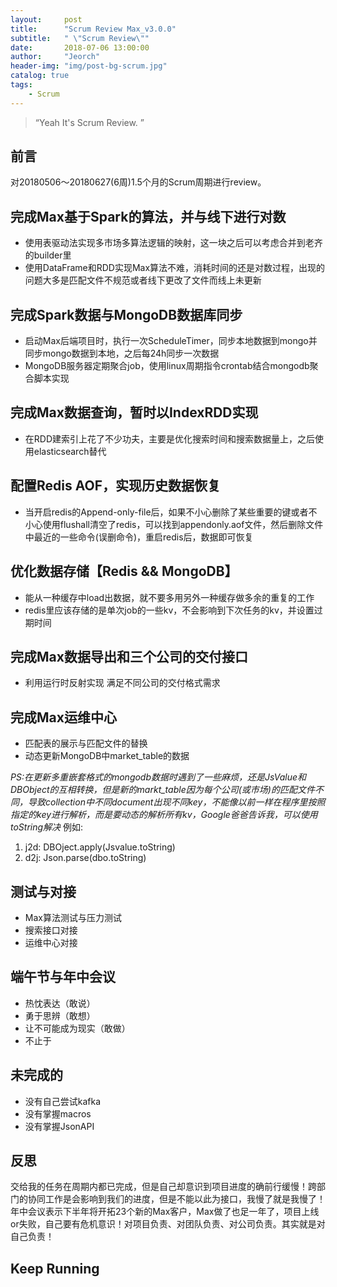 ```yaml
---
layout:     post
title:      "Scrum Review Max_v3.0.0"
subtitle:   " \"Scrum Review\""
date:       2018-07-06 13:00:00
author:     "Jeorch"
header-img: "img/post-bg-scrum.jpg"
catalog: true
tags:
    - Scrum
---
```


> “Yeah It's Scrum Review. ”


## 前言

对20180506～20180627(6周)1.5个月的Scrum周期进行review。

## 完成Max基于Spark的算法，并与线下进行对数

  - 使用表驱动法实现多市场多算法逻辑的映射，这一块之后可以考虑合并到老齐的builder里
  - 使用DataFrame和RDD实现Max算法不难，消耗时间的还是对数过程，出现的问题大多是匹配文件不规范或者线下更改了文件而线上未更新

## 完成Spark数据与MongoDB数据库同步

  - 启动Max后端项目时，执行一次ScheduleTimer，同步本地数据到mongo并同步mongo数据到本地，之后每24h同步一次数据
  - MongoDB服务器定期聚合job，使用linux周期指令crontab结合mongodb聚合脚本实现

## 完成Max数据查询，暂时以IndexRDD实现
  - 在RDD建索引上花了不少功夫，主要是优化搜索时间和搜索数据量上，之后使用elasticsearch替代

## 配置Redis AOF，实现历史数据恢复  
  - 当开启redis的Append-only-file后，如果不小心删除了某些重要的键或者不小心使用flushall清空了redis，可以找到appendonly.aof文件，然后删除文件中最近的一些命令(误删命令)，重启redis后，数据即可恢复

## 优化数据存储【Redis && MongoDB】
  - 能从一种缓存中load出数据，就不要多用另外一种缓存做多余的重复的工作
  - redis里应该存储的是单次job的一些kv，不会影响到下次任务的kv，并设置过期时间

## 完成Max数据导出和三个公司的交付接口
  - 利用运行时反射实现 满足不同公司的交付格式需求

## 完成Max运维中心  
  - 匹配表的展示与匹配文件的替换
  - 动态更新MongoDB中market_table的数据

*PS:在更新多重嵌套格式的mongodb数据时遇到了一些麻烦，还是JsValue和DBObject的互相转换，但是新的markt_table因为每个公司(或市场)的匹配文件不同，导致collection中不同document出现不同key，不能像以前一样在程序⾥按照指定的key进⾏解析，而是要动态的解析所有kv，Google爸爸告诉我，可以使⽤toString解决*
例如:
  1. j2d: DBOject.apply(Jsvalue.toString)
  2. d2j: Json.parse(dbo.toString)

## 测试与对接
  - Max算法测试与压力测试
  - 搜索接口对接
  - 运维中心对接

## 端午节与年中会议
  - 热忱表达（敢说）
  - 勇于思辨（敢想）
  - 让不可能成为现实（敢做）
  - 不止于

## 未完成的
  - 没有自己尝试kafka
  - 没有掌握macros
  - 没有掌握JsonAPI

## 反思
交给我的任务在周期内都已完成，但是自己却意识到项目进度的确前行缓慢！跨部门的协同工作是会影响到我们的进度，但是不能以此为接口，我慢了就是我慢了！年中会议表示下半年将开拓23个新的Max客户，Max做了也足一年了，项目上线or失败，自己要有危机意识！对项目负责、对团队负责、对公司负责。其实就是对自己负责！

## Keep Running
